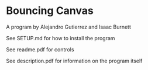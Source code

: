 # Bouncing Canvas

A program by Alejandro Gutierrez and Isaac Burnett

See SETUP.md for how to install the program

See readme.pdf for controls

See description.pdf for information on the program itself
